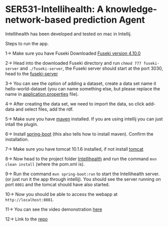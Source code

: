 # SER531-Intellihealth: A knowledge-network-based prediction Agent


Intellihealth has been developed and tested on mac in Intellij.


Steps to run the app.

1-> Make sure you have Fuseki Downloaded  [Fuseki version 4.10.0]([https://github.com/avashis9/ScrumPlay/tree/sprint-2](https://jena.apache.org/download/)https://jena.apache.org/download/)

2-> Head into the downloaded Fuseki directory and run `chmod 777 fuseki-server` and `./fuseki-server`, the Fuseki server should start at the port 3030, head to the [fuseki-server](http://localhost:3030/#/)

3-> You can see the option of adding a dataset, create a data set name it hello-world-dataset (you can name something else, but please replace the name in [application.properties](https://github.com/mnakawe/SER531-Intellihealth/blob/main/Intellihealth/src/main/resources/application.properties) file).

4-> After creating the data set, we need to import the data, so click add-data and select files, add the rdf.

5-> Make sure you have [maven](https://maven.apache.org/install.html) installed. If you are using intellij you can just intall the plugin.

6-> Install [spring-boot](https://docs.spring.io/spring-boot/docs/1.0.0.RC5/reference/html/getting-started-installing-spring-boot.html) (this also tells how to install maven). Confirm the installation. 

7-> Make sure you have tomcat 10.1.6 installed, if not install [tomcat](https://tomcat.apache.org/download-10.cgi)

8-> Now head to the project folder [Intellihealth](https://github.com/mnakawe/SER531-Intellihealth/tree/main/Intellihealth) and run the command `mvn clean install` (where the pom.xml is).

9-> Run the command `mvn spring-boot:run` to start the Intellihealth server. (or just run it the app through intellij). You should see the server running on port `8081` and the tomcat should have also started. 

10-> Now you should be able to access the webapp at `http://localhost:8081`.

11-> You can see the video demonstration [here](https://drive.google.com/file/d/1tqKqu6lRSDQe4uC9kMBB-iaReyWXozuw/view?usp=drive_link)

12-> Link to the [repo](https://github.com/mnakawe/SER531-Intellihealth)
 
